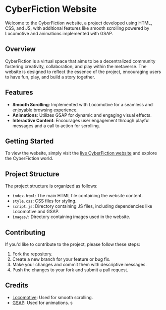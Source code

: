 # CyberFiction Website

Welcome to the CyberFiction website, a project developed using HTML, CSS, and JS, with additional features like smooth scrolling powered by Locomotive and animations implemented with GSAP.

## Overview

CyberFiction is a virtual space that aims to be a decentralized community fostering creativity, collaboration, and play within the metaverse. The website is designed to reflect the essence of the project, encouraging users to have fun, play, and build a story together.

## Features

- **Smooth Scrolling**: Implemented with Locomotive for a seamless and enjoyable browsing experience.
- **Animations**: Utilizes GSAP for dynamic and engaging visual effects.
- **Interactive Content**: Encourages user engagement through playful messages and a call to action for scrolling.

## Getting Started

To view the website, simply visit the [live CyberFiction website](https://siddhartharya0809.github.io/cyberfiction/) and explore the CyberFiction world.

## Project Structure

The project structure is organized as follows:

- `index.html`: The main HTML file containing the website content.
- `style.css`: CSS files for styling.
- `script.js`: Directory containing JS files, including dependencies like Locomotive and GSAP.
- `images/`: Directory containing images used in the website.

## Contributing

If you'd like to contribute to the project, please follow these steps:

1. Fork the repository.
2. Create a new branch for your feature or bug fix.
3. Make your changes and commit them with descriptive messages.
4. Push the changes to your fork and submit a pull request.

## Credits

- [Locomotive](https://github.com/locomotivemtl/locomotive-scroll): Used for smooth scrolling.
- [GSAP](https://greensock.com/gsap/): Used for animations.
s